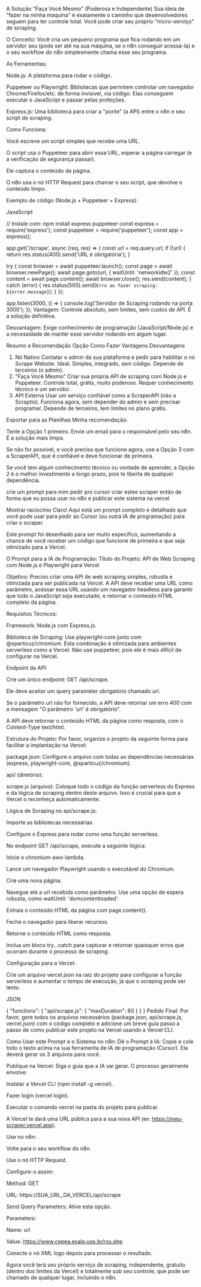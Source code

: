A Solução "Faça Você Mesmo" (Poderosa e Independente)
Sua ideia de "fazer na minha maquina" é exatamente o caminho que desenvolvedores seguem para ter controle total. Você pode criar seu próprio "micro-serviço" de scraping.

O Conceito: Você cria um pequeno programa que fica rodando em um servidor seu (pode ser até na sua máquina, se o n8n conseguir acessá-la) e o seu workflow do n8n simplesmente chama esse seu programa.

As Ferramentas:

Node.js: A plataforma para rodar o código.

Puppeteer ou Playwright: Bibliotecas que permitem controlar um navegador Chrome/Firefox/etc. de forma invisível, via código. Elas conseguem executar o JavaScript e passar pelas proteções.

Express.js: Uma biblioteca para criar a "ponte" (a API) entre o n8n e seu script de scraping.

Como Funciona:

Você escreve um script simples que recebe uma URL.

O script usa o Puppeteer para abrir essa URL, esperar a página carregar (e a verificação de segurança passar).

Ele captura o conteúdo da página.

O n8n usa o nó HTTP Request para chamar o seu script, que devolve o conteúdo limpo.

Exemplo de código (Node.js + Puppeteer + Express):

JavaScript

// Instale com: npm install express puppeteer
const express = require('express');
const puppeteer = require('puppeteer');
const app = express();

app.get('/scrape', async (req, res) => {
  const url = req.query.url;
  if (!url) {
    return res.status(400).send('URL é obrigatória');
  }

  try {
    const browser = await puppeteer.launch();
    const page = await browser.newPage();
    await page.goto(url, { waitUntil: 'networkidle2' });
    const content = await page.content();
    await browser.close();
    res.send(content);
  } catch (error) {
    res.status(500).send(`Erro ao fazer scraping: ${error.message}`);
  }
});

app.listen(3000, () => {
  console.log('Servidor de Scraping rodando na porta 3000');
});
Vantagem: Controle absoluto, sem limites, sem custos de API. É a solução definitiva.

Desvantagem: Exige conhecimento de programação (JavaScript/Node.js) e a necessidade de manter esse servidor rodando em algum lugar.

Resumo e Recomendação
Opção	Como Fazer	Vantagens	Desvantagens
1. Nó Nativo	Contatar o admin da sua plataforma e pedir para habilitar o nó Scrape Website.	Ideal. Simples, integrado, sem código.	Depende de terceiros (o admin).
2. "Faça Você Mesmo"	Criar sua própria API de scraping com Node.js e Puppeteer.	Controle total, grátis, muito poderoso.	Requer conhecimento técnico e um servidor.
3. API Externa	Usar um serviço confiável como a ScraperAPI (não a Scraptio).	Funciona agora, sem depender do admin e sem precisar programar.	Depende de terceiros, tem limites no plano grátis.

Exportar para as Planilhas
Minha recomendação:

Tente a Opção 1 primeiro. Envie um email para o responsável pelo seu n8n. É a solução mais limpa.

Se não for possível, e você precisa que funcione agora, use a Opção 3 com a ScraperAPI, que é confiável e deve funcionar de primeira.

Se você tem algum conhecimento técnico ou vontade de aprender, a Opção 2 é o melhor investimento a longo prazo, pois te liberta de qualquer dependência.






crie um prompt para mim pedir pro cursor criar estee scraper então de forma que eu possa usar no n8n e publicar este sistema na vercel



Mostrar raciocínio
Claro! Aqui está um prompt completo e detalhado que você pode usar para pedir ao Cursor (ou outra IA de programação) para criar o scraper.

Este prompt foi desenhado para ser muito específico, aumentando a chance de você receber um código que funcione de primeira e que seja otimizado para a Vercel.

O Prompt para a IA de Programação:
Título do Projeto: API de Web Scraping com Node.js e Playwright para Vercel

Objetivo:
Preciso criar uma API de web scraping simples, robusta e otimizada para ser publicada na Vercel. A API deve receber uma URL como parâmetro, acessar essa URL usando um navegador headless para garantir que todo o JavaScript seja executado, e retornar o conteúdo HTML completo da página.

Requisitos Técnicos:

Framework: Node.js com Express.js.

Biblioteca de Scraping: Use playwright-core junto com @sparticuz/chromium. Esta combinação é otimizada para ambientes serverless como a Vercel. Não use puppeteer, pois ele é mais difícil de configurar na Vercel.

Endpoint da API:

Crie um único endpoint: GET /api/scrape.

Ele deve aceitar um query parameter obrigatório chamado url.

Se o parâmetro url não for fornecido, a API deve retornar um erro 400 com a mensagem "O parâmetro 'url' é obrigatório".

A API deve retornar o conteúdo HTML da página como resposta, com o Content-Type text/html.

Estrutura do Projeto:
Por favor, organize o projeto da seguinte forma para facilitar a implantação na Vercel:

package.json: Configure o arquivo com todas as dependências necessárias (express, playwright-core, @sparticuz/chromium).

api/ (diretório):

scrape.js (arquivo): Coloque todo o código da função serverless do Express e da lógica de scraping dentro deste arquivo. Isso é crucial para que a Vercel o reconheça automaticamente.

Lógica de Scraping no api/scrape.js:

Importe as bibliotecas necessárias.

Configure o Express para rodar como uma função serverless.

No endpoint GET /api/scrape, execute a seguinte lógica:

Inicie o chromium-aws-lambda.

Lance um navegador Playwright usando o executável do Chromium.

Crie uma nova página.

Navegue até a url recebida como parâmetro. Use uma opção de espera robusta, como waitUntil: 'domcontentloaded'.

Extraia o conteúdo HTML da página com page.content().

Feche o navegador para liberar recursos.

Retorne o conteúdo HTML como resposta.

Inclua um bloco try...catch para capturar e retornar quaisquer erros que ocorram durante o processo de scraping.

Configuração para a Vercel:

Crie um arquivo vercel.json na raiz do projeto para configurar a função serverless e aumentar o tempo de execução, já que o scraping pode ser lento.

JSON

{
  "functions": {
    "api/scrape.js": {
      "maxDuration": 60
    }
  }
}
Pedido Final:
Por favor, gere todos os arquivos necessários (package.json, api/scrape.js, vercel.json) com o código completo e adicione um breve guia passo a passo de como publicar este projeto na Vercel usando a Vercel CLI.

Como Usar este Prompt e o Sistema no n8n:
Dê o Prompt à IA: Copie e cole todo o texto acima na sua ferramenta de IA de programação (Cursor). Ela deverá gerar os 3 arquivos para você.

Publique na Vercel: Siga o guia que a IA vai gerar. O processo geralmente envolve:

Instalar a Vercel CLI (npm install -g vercel).

Fazer login (vercel login).

Executar o comando vercel na pasta do projeto para publicar.

A Vercel te dará uma URL pública para a sua nova API (ex: https://meu-scraper.vercel.app).

Use no n8n:

Volte para o seu workflow do n8n.

Use o nó HTTP Request.

Configure-o assim:

Method: GET

URL: https://SUA_URL_DA_VERCEL/api/scrape

Send Query Parameters: Ative esta opção.

Parameters:

Name: url

Value: https://www.cepea.esalq.usp.br/rss.php

Conecte o nó XML logo depois para processar o resultado.

Agora você terá seu próprio serviço de scraping, independente, gratuito (dentro dos limites da Vercel) e totalmente sob seu controle, que pode ser chamado de qualquer lugar, incluindo o n8n.